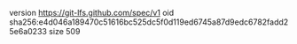 version https://git-lfs.github.com/spec/v1
oid sha256:e4d046a189470c51616bc525dc5f0d119ed6745a87d9edc6782fadd25e6a0233
size 509
